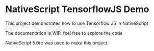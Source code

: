 # NativeScript TensorflowJS Demo

This project demonstrates how to use Tensorflow JS in NativeScript

The documentation is WIP, feel free to explore the code 

NativeScript 5.0rc was used to make this project.
